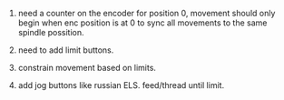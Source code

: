 
1. need a counter on the encoder for position 0,  movement should only begin when enc position is at 0 to sync all movements to the same spindle possition.

2.  need to add limit buttons.

3.  constrain movement based on limits.

4.  add jog buttons like russian ELS.  feed/thread until limit.
